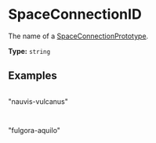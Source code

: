 # SpaceConnectionID

The name of a [SpaceConnectionPrototype](prototype:SpaceConnectionPrototype).

**Type:** `string`

## Examples

```
```
"nauvis-vulcanus"
```
```

```
```
"fulgora-aquilo"
```
```

